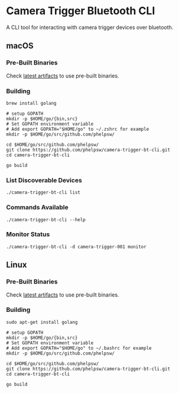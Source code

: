 
# Camera Trigger Bluetooth CLI

A CLI tool for interacting with camera trigger devices over bluetooth.


## macOS
### Pre-Built Binaries
Check [latest artifacts](https://github.com/phelpsw/camera-trigger-bt-cli/actions) to use pre-built binaries.

### Building
```
brew install golang

# setup GOPATH
mkdir -p $HOME/go/{bin,src}
# Set GOPATH environment variable
# Add export GOPATH="$HOME/go" to ~/.zshrc for example
mkdir -p $HOME/go/src/github.com/phelpsw/

cd $HOME/go/src/github.com/phelpsw/
git clone https://github.com/phelpsw/camera-trigger-bt-cli.git
cd camera-trigger-bt-cli

go build
```

### List Discoverable Devices
```
./camera-trigger-bt-cli list
```

### Commands Available
```
./camera-trigger-bt-cli --help
```

### Monitor Status
```
./camera-trigger-bt-cli -d camera-trigger-001 monitor
```


## Linux
### Pre-Built Binaries
Check [latest artifacts](https://github.com/phelpsw/camera-trigger-bt-cli/actions) to use pre-built binaries.

### Building
```
sudo apt-get install golang

# setup GOPATH
mkdir -p $HOME/go/{bin,src}
# Set GOPATH environment variable
# Add export GOPATH="$HOME/go" to ~/.bashrc for example
mkdir -p $HOME/go/src/github.com/phelpsw/

cd $HOME/go/src/github.com/phelpsw/
git clone https://github.com/phelpsw/camera-trigger-bt-cli.git
cd camera-trigger-bt-cli

go build
```